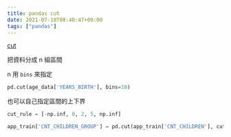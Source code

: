 ```yaml
---
title: pandas cut
date: 2021-07-18T08:40:47+09:00
tags: ["pandas"]
---
```

[cut](https://pandas.pydata.org/pandas-docs/stable/reference/api/pandas.cut.html)

把資料分成 n 組區間

n 用 `bins` 來指定

```python
pd.cut(age_data['YEARS_BIRTH'], bins=10)
```

也可以自己指定區間的上下界

```python
cut_rule = [-np.inf, 0, 2, 5, np.inf]

app_train['CNT_CHILDREN_GROUP'] = pd.cut(app_train['CNT_CHILDREN'], cut_rule)
```
